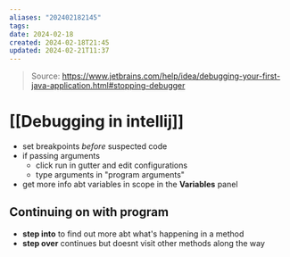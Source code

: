 ```yaml
---
aliases: "202402182145"
tags: 
date: 2024-02-18
created: 2024-02-18T21:45
updated: 2024-02-21T11:37
---
```

> Source: https://www.jetbrains.com/help/idea/debugging-your-first-java-application.html#stopping-debugger
# [[Debugging in intellij]]
- set breakpoints *before* suspected code
- if passing arguments
	- click run in gutter and edit configurations
	- type arguments in "program arguments"
- get more info abt variables in scope in the **Variables** panel

## Continuing on with program
- **step into** to find out more abt what's happening in a method
- **step over** continues but doesnt visit other methods along the way